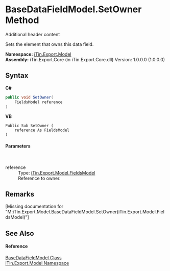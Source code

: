 # BaseDataFieldModel.SetOwner Method 
Additional header content 

Sets the element that owns this data field.

**Namespace:**&nbsp;<a href="N_iTin_Export_Model">iTin.Export.Model</a><br />**Assembly:**&nbsp;iTin.Export.Core (in iTin.Export.Core.dll) Version: 1.0.0.0 (1.0.0.0)

## Syntax

**C#**<br />
``` C#
public void SetOwner(
	FieldsModel reference
)
```

**VB**<br />
``` VB
Public Sub SetOwner ( 
	reference As FieldsModel
)
```


#### Parameters
&nbsp;<dl><dt>reference</dt><dd>Type: <a href="T_iTin_Export_Model_FieldsModel">iTin.Export.Model.FieldsModel</a><br />Reference to owner.</dd></dl>

## Remarks
\[Missing <remarks> documentation for "M:iTin.Export.Model.BaseDataFieldModel.SetOwner(iTin.Export.Model.FieldsModel)"\]

## See Also


#### Reference
<a href="T_iTin_Export_Model_BaseDataFieldModel">BaseDataFieldModel Class</a><br /><a href="N_iTin_Export_Model">iTin.Export.Model Namespace</a><br />
